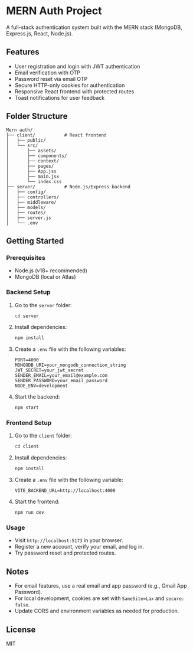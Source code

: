 # MERN Auth Project

A full-stack authentication system built with the MERN stack (MongoDB, Express.js, React, Node.js).

## Features
- User registration and login with JWT authentication
- Email verification with OTP
- Password reset via email OTP
- Secure HTTP-only cookies for authentication
- Responsive React frontend with protected routes
- Toast notifications for user feedback

## Folder Structure

```
Mern auth/
├── client/           # React frontend
│   ├── public/
│   └── src/
│       ├── assets/
│       ├── components/
│       ├── context/
│       ├── pages/
│       ├── App.jsx
│       ├── main.jsx
│       └── index.css
├── server/           # Node.js/Express backend
│   ├── config/
│   ├── controllers/
│   ├── middleware/
│   ├── models/
│   ├── routes/
│   ├── server.js
│   └── .env
```

## Getting Started

### Prerequisites
- Node.js (v18+ recommended)
- MongoDB (local or Atlas)

### Backend Setup
1. Go to the `server` folder:
   ```bash
   cd server
   ```
2. Install dependencies:
   ```bash
   npm install
   ```
3. Create a `.env` file with the following variables:
   ```env
   PORT=4000
   MONGODB_URI=your_mongodb_connection_string
   JWT_SECRET=your_jwt_secret
   SENDER_EMAIL=your_email@example.com
   SENDER_PASSWORD=your_email_password
   NODE_ENV=development
   ```
4. Start the backend:
   ```bash
   npm start
   ```

### Frontend Setup
1. Go to the `client` folder:
   ```bash
   cd client
   ```
2. Install dependencies:
   ```bash
   npm install
   ```
3. Create a `.env` file with the following variable:
   ```env
   VITE_BACKEND_URL=http://localhost:4000
   ```
4. Start the frontend:
   ```bash
   npm run dev
   ```

### Usage
- Visit `http://localhost:5173` in your browser.
- Register a new account, verify your email, and log in.
- Try password reset and protected routes.

## Notes
- For email features, use a real email and app password (e.g., Gmail App Password).
- For local development, cookies are set with `SameSite=Lax` and `secure: false`.
- Update CORS and environment variables as needed for production.

## License
MIT
